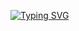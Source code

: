 [![Typing SVG](https://readme-typing-svg.demolab.com?font=Encode+Sans+Condensed&weight=700&size=30&pause=1000&color=EAA221&center=true&vCenter=true&random=false&width=435&lines=Hello%2C+i'm+thinh26+%5E%5E;Xin+ch%C3%A0o%2C+m%C3%ACnh+l%C3%A0+%C4%90%E1%BB%A9c+Th%E1%BB%8Bnh+%5E%5E)](https://git.io/typing-svg)
